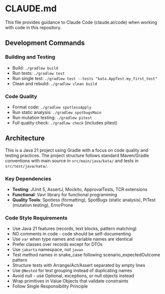 # CLAUDE.md

This file provides guidance to Claude Code (claude.ai/code) when working with code in this repository.

## Development Commands

### Building and Testing
- Build: `./gradlew build`
- Run tests: `./gradlew test`
- Run single test: `./gradlew test --tests "kata.AppTest.my_first_test"`
- Clean and rebuild: `./gradlew clean build`

### Code Quality
- Format code: `./gradlew spotlessApply`
- Run static analysis: `./gradlew spotbugsMain`
- Run mutation testing: `./gradlew pitest`
- Full quality check: `./gradlew check` (includes pitest)

## Architecture

This is a Java 21 project using Gradle with a focus on code quality and testing practices. The project structure follows standard Maven/Gradle conventions with main source in `src/main/java/kata/` and tests in `src/test/java/kata/`.

### Key Dependencies
- **Testing**: JUnit 5, AssertJ, Mockito, ApprovalTests, TCR extensions
- **Functional**: Vavr library for functional programming
- **Quality Tools**: Spotless (formatting), SpotBugs (static analysis), PiTest (mutation testing), ErrorProne

### Code Style Requirements
- Use Java 21 features (records, text blocks, pattern matching)
- NO comments in code - code should be self-documenting
- Use `var` when type names and variable names are identical
- Prefer classes over records except for DTOs
- Use `jakarta` namespace, not `javax`
- Test method names in snake_case following scenario_expectedOutcome pattern
- Structure tests with Arrange/Act/Assert separated by empty lines
- Use `@Nested` for test grouping instead of duplicating names
- Avoid null - use Optional, exceptions, or null objects instead
- Wrap primitives in Value Objects that validate constraints
- Follow Single Responsibility Principle